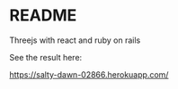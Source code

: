 # README

Threejs with react and ruby on rails

See the result here:

https://salty-dawn-02866.herokuapp.com/